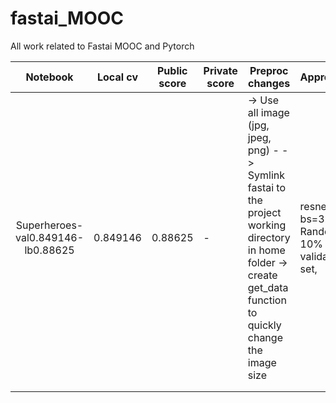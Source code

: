 # fastai_MOOC
All work related to Fastai MOOC and Pytorch




|              Notebook             | Local cv | Public score | Private score | Preproc changes                                                                                                                                                    | Approach                                     | Remarks |
|:---------------------------------:|----------|--------------|---------------|--------------------------------------------------------------------------------------------------------------------------------------------------------------------|----------------------------------------------|---------|
| Superheroes-val0.849146-lb0.88625 | 0.849146 | 0.88625      |       -       | -> Use all image (jpg, jpeg, png) - -> Symlink fastai to the project working directory in home folder -> create get_data function to quickly change the image size | resnet50, bs=32, Random 10% validation set,  |         |
|                                   |          |              |               |                                                                                                                                                                    |                                              |         |
|                                   |          |              |               |                                                                                                                                                                    |                                              |         |
